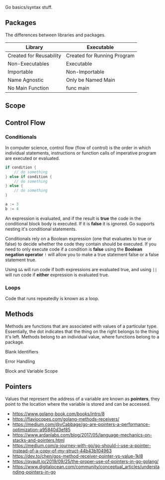 Go basics/syntax stuff.

## Packages

The differences between libraries and packages.

Library | Executable
--------|---------------
Created for Reusability | Created for Running Program
Non-Executables | Executable
Importable | Non-Importable
Name Agnostic | Only be Named Main
No Main Function | func main

## Scope

## Control Flow

### Conditionals
In computer science, control flow (flow of control) is the order in which individual statements, instructions or function calls of imperative program are executed or evaluated.

```go
if condition {
    // do something
} else if condition {
    // do something
} else {
    // do something
}

a := 3
b := 4
```
An expression is evaluated, and if the result is **true** the code in the conditional block body is executed. If it is **false** it is ignored. Go supports nesting it's conditional statements.

Conditionals rely on a Boolean expression (one that evaluates to true or false) to decide whether the code they contain should be executed. If you need to only execute code if a condition is **false** using the **Boolean negation operator** `!` will allow you to make a true statement false or a false statement true.

Using `&&` will run code if both expressions are evaluated true, and using `||` will run code if **either** expression is evaluated true.

### Loops

Code that runs repeatedly is known as a loop.



## Methods

Methods are functions that are associated with values of a particular type. Essentially, the dot indicates that the thing on the right belongs to the thing it's left. Methods belong to an individual value, where functions belong to a package.

Blank Identifiers

Error Handling

Block and Variable Scope

## Pointers

Values that represent the address of a variable are known as **pointers**, they point to the location where the variable is stored and can be accessed.

* https://www.golang-book.com/books/intro/8
* https://flaviocopes.com/golang-methods-receivers/
* https://medium.com/@vCabbage/go-are-pointers-a-performance-optimization-a95840d3ef85
* https://www.ardanlabs.com/blog/2017/05/language-mechanics-on-stacks-and-pointers.html
* https://medium.com/a-journey-with-go/go-should-i-use-a-pointer-instead-of-a-copy-of-my-struct-44b43b104963
* https://dev.to/chen/gos-method-receiver-pointer-vs-value-1kl8
* https://qvault.io/2019/09/25/the-proper-use-of-pointers-in-go-golang/
* https://www.digitalocean.com/community/conceptual_articles/understanding-pointers-in-go